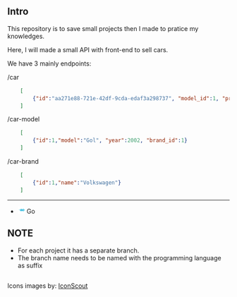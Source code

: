 ## Intro

This repository is to save small projects then I made to pratice my knowledges.

Here, I will made a small API with front-end to sell cars.

We have 3 mainly endpoints:

/car
```json
    [
        {"id":"aa271e88-721e-42df-9cda-edaf3a298737", "model_id":1, "price":20000.20}
    ]
```

/car-model
```json
    [
        {"id":1,"model":"Gol", "year":2002, "brand_id":1}
    ]
```

/car-brand
```json
    [
        {"id":1,"name":"Volkswagen"}
    ]
```
----

- ![Go icon](https://raw.githubusercontent.com/JoaoGabrielOliveira/praticing/master/icons/go.png) Go


## NOTE

- For each project it has a separate branch.
- The branch name needs to be named with the programming language as suffix

##
Icons images by: [IconScout](https://iconscout.com/)